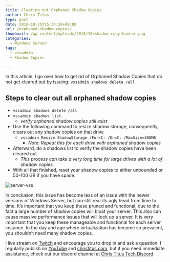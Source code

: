 ```yaml
---
title: Clearing out Orphaned Shadow Copies
author: Chris Titus
type: post
date: 2018-10-25T15:34:24+00:00
url: /orphaned-shadow-copies/
thumbnail: /wp-content/uploads/2018/10/shadow-copy-banner.png
categories:
  - Windows Server
tags:
  - vssadmin
  - Shadow Copies

---
```

In this article, I go over how to get rid of Orphaned Shadow Copies that do not get cleared out by issuing: `vssadmin shadows delete /all` <!--more-->

## Steps to clear out all orphaned shadow copies

  * `vssadmin shadows delete /all`
  * `vssadmin shadows list` 
      * _verify orphaned shadow copies still exist_
  * Use the following command to resize shadow storage, consequently, clears out any shadow copies on that drive 
      * `vssadmin Resize ShadowStorage /For=C: /On=C: /MaxSize=300MB` 
          * _Note: Repeat this for each drive with orphaned shadow copies_
  * Afterward, do a shadows list to verify the shadow copies have been cleared out 
      * _This process can take a very long time for large drives with a lot of shadow copies._
  * With all that finished, reset your shadow copies to either unbounded or 50-100 GB if you have space.

![server-vss](/wp-content/uploads/2018/10/shadow-copies.png)

In conclusion, this issue has become less of an issue with the newer versions of Windows Server, but can still rear its ugly head from time to time. It&#8217;s important that you keep these pruned and functional, due to the fact a large number of shadow copies will bloat your server. This also can cause massive performance issues that will lock up a server. It is very important that you keep these manageable and functional for each server instance. In the day and age where virtualization has become so prevalent, you shouldn&#8217;t need many shadow copies.

I live stream on [Twitch][1] and encourage you to drop in and ask a question. I regularly publish on [YouTube][2] and [christitus.com][3], but if you need immediate assistance, check out our discord channel at [Chris Titus Tech Discord][4].

 [1]: https://twitch.tv/christitustech
 [2]: https://www.youtube.com/c/ChrisTitusTech
 [3]: https://www.christitus.com/
 [4]: https://www.christitus.com/discord
